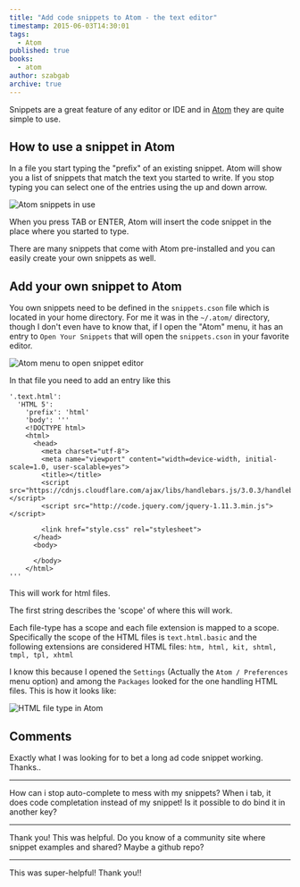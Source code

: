 ```yaml
---
title: "Add code snippets to Atom - the text editor"
timestamp: 2015-06-03T14:30:01
tags:
  - Atom
published: true
books:
  - atom
author: szabgab
archive: true
---
```



Snippets are a great feature of any editor or IDE and in [Atom](https://atom.io/)
they are quite simple to use.


## How to use a snippet in Atom

In a file you start typing the "prefix" of an existing snippet.
Atom will show you a list of snippets that match the text you started to write.
If you stop typing you can select one of the entries using the up and down arrow.

<img src="/img/atom_snippet_use.png" alt="Atom snippets in use" />

When you press TAB or ENTER, Atom will insert the code snippet in the place where you started
to type.

There are many snippets that come with Atom pre-installed and you can easily create
your own snippets as well.

## Add your own snippet to Atom

You own snippets need to be defined in the `snippets.cson` file which is located
in your home directory. For me it was in the `~/.atom/` directory, though I don't
even have to know that, if I open the "Atom" menu, it has an entry to `Open Your Snippets`
that will open the `snippets.cson` in your favorite editor.

<img src="/img/atom_snippet_editor.png" alt="Atom menu to open snippet editor" />

In that file you need to add an entry like this


```
'.text.html':
  'HTML 5':
    'prefix': 'html'
    'body': '''
    <!DOCTYPE html>
    <html>
      <head>
        <meta charset="utf-8">
        <meta name="viewport" content="width=device-width, initial-scale=1.0, user-scalable=yes">
        <title></title>
        <script src="https://cdnjs.cloudflare.com/ajax/libs/handlebars.js/3.0.3/handlebars.min.js"></script>
        <script src="http://code.jquery.com/jquery-1.11.3.min.js"></script>

        <link href="style.css" rel="stylesheet">
      </head>
      <body>

      </body>
    </html>
'''
```

This will work for html files.

The first string describes the 'scope' of where this will work.

Each file-type has a scope and each file extension is mapped to a scope.
Specifically the scope of the HTML files is `text.html.basic`
and the following extensions are considered HTML files:
`htm, html, kit, shtml, tmpl, tpl, xhtml`

I know this because I opened the `Settings` (Actually the `Atom / Preferences` menu option)
and among the `Packages` looked for the one handling HTML files. This is how it looks like:

<img src="img/atom_html_file_type.png" alt="HTML file type in Atom" />


## Comments

Exactly what I was looking for to bet a long ad code snippet working. Thanks..

<hr>

How can i stop auto-complete to mess with my snippets? When i tab, it does code completation instead of my snippet! Is it possible to do bind it in another key?

<hr>

Thank you! This was helpful. Do you know of a community site where snippet examples and shared? Maybe a github repo?

<hr>

This was super-helpful! Thank you!!


